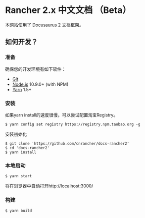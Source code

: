 # Rancher 2.x 中文文档 （Beta）

本网站使用了 [Docusaurus 2](https://v2.docusaurus.io/) 文档框架。

## 如何开发？

### 准备

确保您的开发环境有如下软件：

* [Git](http://git-scm.com/)
* [Node.js](http://nodejs.org/) 10.9.0+ (with NPM)
* [Yarn](https://yarnpkg.com/en/docs/install) 1.5+

### 安装

如果yarn install的速度很慢，可以尝试配置淘宝Registry。

``` 
$ yarn config set registry https://registry.npm.taobao.org -g
```

安装初始化

``` 
$ git clone 'https://github.com/cnrancher/docs-rancher2'
$ cd 'docs-rancher2'
$ yarn install
```

### 本地启动

``` 
$ yarn start
```

将在浏览器中自动打开http://localhost:3000/

### 构建

``` 
$ yarn build
```

